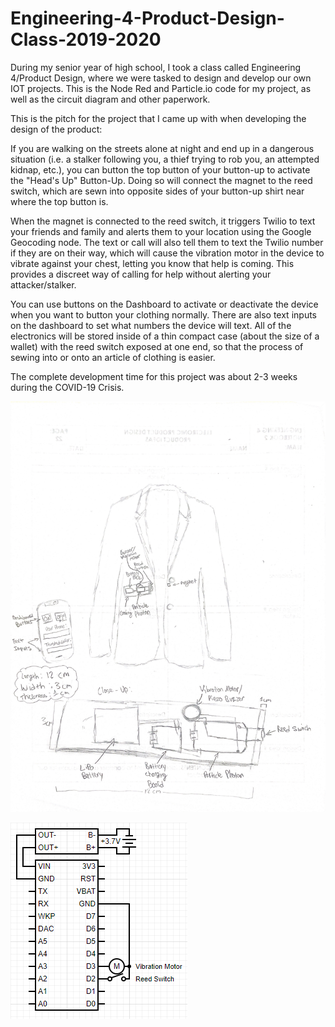 # Engineering-4-Product-Design-Class-2019-2020
During my senior year of high school, I took a class called Engineering 4/Product Design, where we were tasked to design and develop our own IOT projects. This is the Node Red and Particle.io code for my project, as well as the circuit diagram and other paperwork.

This is the pitch for the project that I came up with when developing the design of the product: 

If you are walking on the streets alone at night and end up in a dangerous situation (i.e. a stalker following you, a thief trying to rob you, an attempted kidnap, etc.), you can button the top button of your button-up to activate the "Head's Up" Button-Up. Doing so will connect the magnet to the reed switch, which are sewn into opposite sides of your button-up shirt near where the top button is.

When the magnet is connected to the reed switch, it triggers Twilio to text your friends and family and alerts them to your location using the Google Geocoding node. The text or call will also tell them to text the Twilio number if they are on their way, which will cause the vibration motor in the device to vibrate against your chest, letting you know that help is coming. This provides a discreet way of calling for help without alerting your attacker/stalker.

You can use buttons on the Dashboard to activate or deactivate the device when you want to button your clothing normally. There are also text inputs on the dashboard to set what numbers the device will text. All of the electronics will be stored inside of a thin compact case (about the size of a wallet) with the reed switch exposed at one end, so that the process of sewing into or onto an article of clothing is easier.

The complete development time for this project was about 2-3 weeks during the COVID-19 Crisis.

![](Images/Idea.png)

![](Images/diagram.png)
